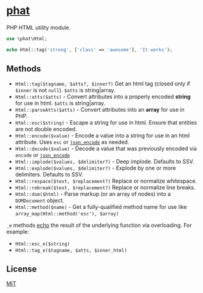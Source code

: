 # [phat](../../)

PHP HTML utility module.

```php
use \phat\Html;

echo Html::tag('strong', ['class' => 'awesome'], 'It works');
```

## Methods

- `Html::tag($tagname, $atts?, $inner?)` Get an html tag (closed only if `$inner` is not `null`). `$atts` is string|array.
- `Html::atts($atts)` - Convert attributes into a properly encoded **string** for use in html. `$atts` is string|array.
- `Html::parseAtts($atts)` - Convert attributes into an **array** for use in PHP.
- `Html::esc($string)` - Escape a string for use in html. Ensure that entities are not double encoded.
- `Html::encode($value)` - Encode a value into a string for use in an html attribute. Uses `esc` or [`json_encode`](http://php.net/manual/en/function.json-encode.php) as needed.
- `Html::decode($value)` - Decode a value that was previously encoded via `encode` or [`json_encode`](http://php.net/manual/en/function.json-encode.php)
- `Html::implode($values, $delimiter?)` - Deep implode. Defaults to SSV.
- `Html::explode($values, $delimiter?)` - Explode by one or more delimiters. Defaults to SSV.
- `Html::respace($text, $replacement?)` Replace or normalize whitespace.
- `Html::rebreak($text, $replacement?)` Replace or normalize line breaks.
- `Html::dom($html)` - Parse markup (or an array of nodes) into a `DOMDocument` object.
- `Html::method($name)` - Get a fully-qualified method name for use like `array_map(Html::method('esc'), $array)`

`_e` methods [echo](http://php.net/manual/en/function.echo.php) the result of the underlying function via overloading. For example: 

- `Html::esc_e($string)`
- `Html::tag_e($tagname, $atts, $inner_html)`

## License

[MIT](http://opensource.org/licenses/MIT)